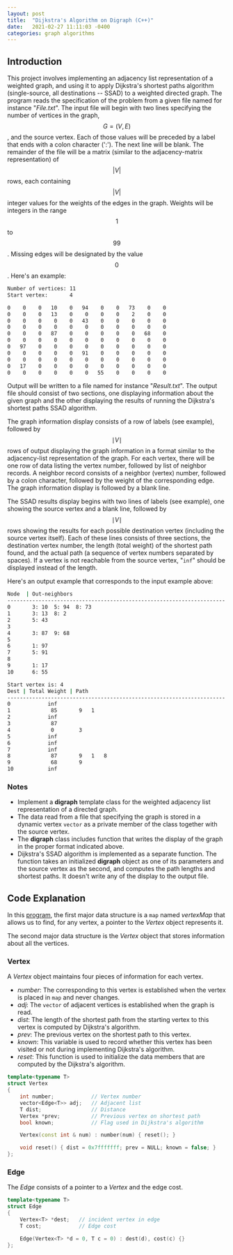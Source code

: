 ```yaml
---
layout: post
title:  "Dijkstra's Algorithm on Digraph (C++)"
date:   2021-02-27 11:11:03 -0400
categories: graph algorithms
---
```

## Introduction
This project involves implementing an adjacency list representation of a weighted graph, and using it to apply Dijkstra's shortest paths algorithm (single-source, all destinations -- SSAD) to a weighted directed graph. The program reads the specification of the problem from a given file named for instance "*File.txt*". The input file will begin with two lines specifying the number of vertices in the graph, $$G=(V, E)$$, and the source vertex. Each of those values will be preceded by a label that ends with a colon character (':'). The next line will be blank. The remainder of the file will be a matrix (similar to the adjacency-matrix representation) of $$|V|$$ rows, each containing $$|V|$$ integer values for the weights of the edges in the graph. Weights will be integers in the range $$1$$ to $$99$$. Missing edges will be designated by the value $$0$$. Here's an example:

```sh
Number of vertices: 11
Start vertex:       4    

0    0    0   10    0   94    0    0   73    0    0
0    0    0   13    0    0    0    0    2    0    0
0    0    0    0    0   43    0    0    0    0    0
0    0    0    0    0    0    0    0    0    0    0
0    0    0   87    0    0    0    0    0   68    0
0    0    0    0    0    0    0    0    0    0    0
0   97    0    0    0    0    0    0    0    0    0
0    0    0    0    0   91    0    0    0    0    0
0    0    0    0    0    0    0    0    0    0    0
0   17    0    0    0    0    0    0    0    0    0
0    0    0    0    0    0   55    0    0    0    0
```

Output will be written to a file named for instance "*Result.txt*". The output file should consist of two sections, one displaying information about the given graph and the other displaying the results of running the Dijkstra's shortest paths SSAD algorithm.

The graph information display consists of a row of labels (see example), followed by $$\mid V\mid$$ rows of output displaying the graph information in a format similar to the adjacency-list representation of the graph. For each vertex, there will be one row of data listing the vertex number, followed by list of neighbor records. A neighbor record consists of a neighbor (vertex) number, followed by a colon character, followed by the weight of the corresponding edge. The graph information display is followed by a blank line.

The SSAD results display begins with two lines of labels (see example), one showing the source vertex and a blank line, followed by $$\mid V\mid$$ rows showing the results for each possible destination vertex (including the source vertex itself). Each of these lines consists of three sections, the destination vertex number, the length (total weight) of the shortest path found, and the actual path (a sequence of vertex numbers separated by spaces). If a vertex is not reachable from the source vertex, "`inf`" should be displayed instead of the length.

Here's an output example that corresponds to the input example above:

```sh
Node  | Out-neighbors
----------------------------------------------------------------------
0       3: 10  5: 94  8: 73
1       3: 13  8: 2
2       5: 43
3      
4       3: 87  9: 68   
5           
6       1: 97   
7       5: 91   
8          
9       1: 17
10      6: 55

Start vertex is: 4
Dest | Total Weight | Path
----------------------------------------------------------------------
0            inf        
1             85       9   1
2            inf          
3             87         
4             0        3   
5            inf   
6            inf         
7            inf          
8             87       9   1   8
9             68       9   
10           inf  
```

### Notes
- Implement a **digraph** template class for the weighted adjacency list representation of a directed graph.
- The data read from a file that specifying the graph is stored in a dynamic vertex `vector` as a private member of the class together with the source vertex.
- The **digraph** class includes function that writes the display of the graph in the proper format indicated above.
- Dijkstra's SSAD algorithm is implemented as a separate function. The function takes an initialized **digraph** object as one of its parameters and the source vertex as the second, and computes the path lengths and shortest paths. It doesn't write any of the display to the output file.

## Code Explanation
In this [program](https://github.com/zyz9066/Algorithms/blob/master/Graph%20Algorithm/main.cpp), the first major data structure is a `map` named *vertexMap* that allows us to find, for any vertex, a pointer to the *Vertex* object represents it.

The second major data structure is the *Vertex* object that stores information about all the vertices.

### Vertex
A *Vertex* object maintains four pieces of information for each vertex.
- *number*: The corresponding to this vertex is established when the vertex is placed in `map` and never changes.
- *adj*: The `vector` of adjacent vertices is established when the graph is read.
- *dist*: The length of the shortest path from the starting vertex to this vertex is computed by Dijkstra's algorithm.
- *prev*: The previous vertex on the shortest path to this vertex.
- *known*: This variable is used to record whether this vertex has been visited or not during implementing Dijkstra's algorithm.
- *reset*: This function is used to initialize the data members that are computed by the Dijkstra's algorithm.

```cpp
template<typename T>
struct Vertex
{
    int number;            // Vertex number
    vector<Edge<T>> adj;   // Adjacent list
    T dist;                // Distance
    Vertex *prev;          // Previous vertex on shortest path
    bool known;            // Flag used in Dijkstra's algorithm

    Vertex(const int & num) : number(num) { reset(); }

    void reset() { dist = 0x7fffffff; prev = NULL; known = false; }
};
```

### Edge
The *Edge* consists of a pointer to a *Vertex* and the edge cost.

```cpp
template<typename T>
struct Edge
{
    Vertex<T> *dest;   // incident vertex in edge
    T cost;            // Edge cost

    Edge(Vertex<T> *d = 0, T c = 0) : dest(d), cost(c) {}
};
```

